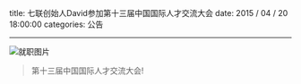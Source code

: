 title: 七联创始人David参加第十三届中国国际人才交流大会
date: 2015 / 04 / 20 18:00:00
categories: 公告
          
---

![就职图片](http://wx2.sinaimg.cn/mw690/a9a40e85ly1fj1o8wdjh7j20jn0rs78z.jpg)

<blockquote class="blockquote-center">第十三届中国国际人才交流大会!</blockquote>
